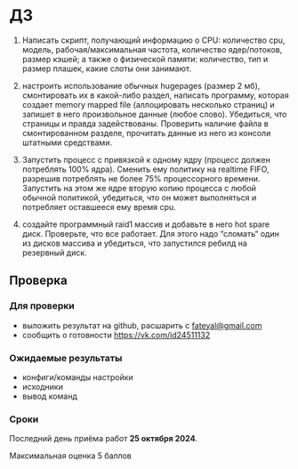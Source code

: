 # ДЗ

1. Написать скрипт, получающий информацию о CPU: количество cpu, модель, рабочая/максимальная частота, количество ядер/потоков, размер кэшей; а также о физической памяти: количество, тип и размер плашек, какие слоты они занимают.

2. настроить использование обычных hugepages (размер 2 мб), смонтировать их в какой-либо раздел, написать программу, которая создает memory mapped file (аллоцировать несколько страниц) и запишет в него произвольное данные (любое слово). Убедиться, что страницы и правда задействованы. Проверить наличие файла в смонтированном разделе, прочитать данные из него из консоли штатными средствами.

3. Запустить процесс с привязкой к одному ядру (процесс должен потреблять 100% ядра). Сменить ему политику на realtime FIFO, разрешив потреблять не более 75% процессорного времени. Запустить на этом же ядре вторую копию процесса с любой обычной политикой, убедиться, что он может выполняться и потребляет оставшееся ему время cpu.

4. создайте программный raid1 массив и добавьте в него hot spare диск. Проверьте, что все работает. Для этого надо “сломать“ один из дисков массива и убедиться, что запустился ребилд на резервный диск.


## Проверка
### Для проверки
- выложить результат на  github, расшарить с fateyal@gmail.com
- сообщить о готовности https://vk.com/id24511132

### Ожидаемые результаты
- конфиги/команды настройки
- исходники
- вывод команд

### Сроки
Последний день приёма работ **25 октября 2024**.

Максимальная оценка 5 баллов
